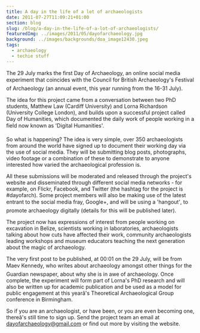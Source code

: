 ```yaml
---
title: A day in the life of a lot of archaeologists
date: 2011-07-27T11:09:21+01:00
section: blog
slug: /blog/a-day-in-the-life-of-a-lot-of-archaeologists/
featuredImg: ../images/2011/05/dayofarchaeology.jpg
background: ../images/backgrounds/doa_image12430.jpeg
tags: 
  - archaeology
  - techie stuff
---
```

The 29 July marks the first Day of Archaeology, an online social media experiment that coincides with the Council for British Archaeology's Festival of Archaeology (an annual event, this year running from the 16-31 July).

The idea for this project came from a conversation between two PhD students, Matthew Law (Cardiff University) and Lorna Richardson (University College London), and builds upon a successful project called Day of Humanities, which documented the daily work of people working in a field now known as 'Digital Humanities'.

So what is happening? The idea is very simple, over 350 archaeologists from around the world have signed up to document their working day via the use of social media. They will be submitting blog posts, photographs, video footage or a combination of these to demonstrate to anyone interested how varied the archaeological profession is.

All these submissions will be moderated and released through the project's website and disseminated through different social media networks - for example, on Flickr, Facebook, and Twitter (the hashtag for the project is #dayofarch). Some project members will also be making use of the latest entrant to the social media fray, Google+, and will be using a 'hangout', to promote archaeology digitally (details for this will be published later).

The project now has expressions of interest from people working on excavation in Belize, scientists working in laboratories, archaeologists talking about how cuts have affected their work, community archaeologists leading workshops and museum educators teaching the next generation about the magic of archaeology.

The very first post to be published, at 00:01 on the 29 July, will be from Maev Kennedy, who writes about archaeology amongst other things for the Guardian newspaper, about why she is in awe of archaeology. Once complete, the experiment will form part of Lorna's PhD research and will also be written up for academic publication and be used as a model for public engagement at this yearâ's Theoretical Archaeological Group conference in Birmingham.

So if you are an archaeologist, or have been, or you are even becoming one, thereâ's still time to sign up. Send the project team an email at <dayofarchaeology@gmail.com> or find out more by visiting the website.
